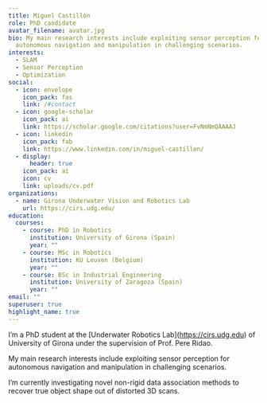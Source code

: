 ```yaml
---
title: Miguel Castillón
role: PhD candidate
avatar_filename: avatar.jpg
bio: My main research interests include exploiting sensor perception for
  autonomous navigation and manipulation in challenging scenarios.
interests:
  - SLAM
  - Sensor Perception
  - Optimization
social:
  - icon: envelope
    icon_pack: fas
    link: /#contact
  - icon: google-scholar
    icon_pack: ai
    link: https://scholar.google.com/citations?user=FvNmNmQAAAAJ
  - icon: linkedin
    icon_pack: fab
    link: https://www.linkedin.com/in/miguel-castillon/
  - display:
      header: true
    icon_pack: ai
    icon: cv
    link: uploads/cv.pdf
organizations:
  - name: Girona Underwater Vision and Robotics Lab
    url: https://cirs.udg.edu/
education:
  courses:
    - course: PhD in Robotics
      institution: University of Girona (Spain)
      year: ""
    - course: MSc in Robotics
      institution: KU Leuven (Belgium)
      year: ""
    - course: BSc in Industrial Engineering
      institution: University of Zaragoza (Spain)
      year: ""
email: ""
superuser: true
highlight_name: true
---
```

I’m a PhD student at the \[Underwater Robotics Lab](https://cirs.udg.edu) of University of Girona under the supervision of Prof. Pere Ridao. 

My main research interests include exploiting sensor perception for autonomous navigation and manipulation in challenging scenarios.

I’m currently investigating novel non-rigid data association methods to recover true object shape out of distorted 3D scans.